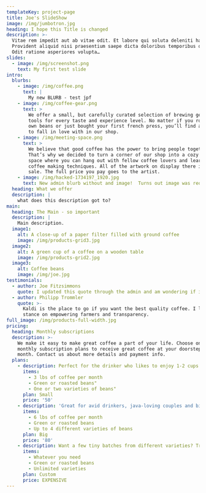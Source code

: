 ```yaml
---
templateKey: project-page
title: Joe's SlideShow
image: /img/jumbotron.jpg
heading: I hope this Title is changed
description: >-
  Vitae rem impedit aut ab vitae odit. Et labore qui soluta deleniti harum.
  Provident aliquid nisi praesentium saepe dicta doloribus temporibus quaerat.
  Odit ratione asperiores volupta…
slides:
  - image: /img/screenshot.png
    text: My first test slide
intro:
  blurbs:
    - image: /img/coffee.png
      text: |
        My new BLURB - test jpf
    - image: /img/coffee-gear.png
      text: >
        We offer a small, but carefully curated selection of brewing gear and
        tools for every taste and experience level. No matter if you roast your
        own beans or just bought your first french press, you’ll find a gadget
        to fall in love with in our shop.
    - image: /img/meeting-space.png
      text: >
        We believe that good coffee has the power to bring people together.
        That’s why we decided to turn a corner of our shop into a cozy meeting
        space where you can hang out with fellow coffee lovers and learn about
        coffee making techniques. All of the artwork on display there is for
        sale. The full price you pay goes to the artist.
    - image: /img/hacked-1734197_1920.jpg
      text: New admin blurb without and image!  Turns out image was required.
  heading: What we offer
  description: |
    what does this description got to?
main:
  heading: The Main - so important
  description: |
    Main description.
  image1:
    alt: A close-up of a paper filter filled with ground coffee
    image: /img/products-grid3.jpg
  image2:
    alt: A green cup of a coffee on a wooden table
    image: /img/products-grid2.jpg
  image3:
    alt: Coffee beans
    image: /img/joe.jpg
testimonials:
  - author: Joe Fitzsimmons
    quote: I updated this quote through the admin and am wondering if it worked.
  - author: Philipp Trommler
    quote: >-
      Kaldi is the place to go if you want the best quality coffee. I love their
      stance on empowering farmers and transparency.
full_image: /img/products-full-width.jpg
pricing:
  heading: Monthly subscriptions
  description: >-
    We make it easy to make great coffee a part of your life. Choose one of our
    monthly subscription plans to receive great coffee at your doorstep each
    month. Contact us about more details and payment info.
  plans:
    - description: Perfect for the drinker who likes to enjoy 1-2 cups per day.
      items:
        - 3 lbs of coffee per month
        - Green or roasted beans"
        - One or two varieties of beans"
      plan: Small
      price: '50'
    - description: 'Great for avid drinkers, java-loving couples and bigger crowds'
      items:
        - 6 lbs of coffee per month
        - Green or roasted beans
        - Up to 4 different varieties of beans
      plan: Big
      price: '80'
    - description: Want a few tiny batches from different varieties? Try our custom plan
      items:
        - Whatever you need
        - Green or roasted beans
        - Unlimited varieties
      plan: Custom
      price: EXPENSIVE
---
```


